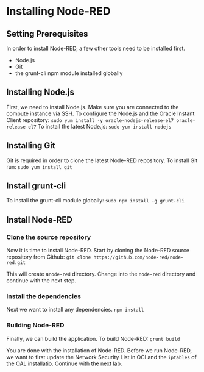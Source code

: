 # Installing Node-RED

## Setting Prerequisites

In order to install Node-RED, a few other tools need to be installed first.
* Node.js
* Git
* the grunt-cli npm module installed globally

## Installing Node.js

First, we need to install Node.js. Make sure you are connected to the compute instance via SSH. To configure the Node.js and the Oracle Instant Client repository:
`sudo yum install -y oracle-nodejs-release-el7 oracle-release-el7`
To install the latest Node.js:
`sudo yum install nodejs`

## Installing Git

Git is required in order to clone the latest Node-RED repository. To install Git run:
`sudo yum install git`

## Install grunt-cli

To install the grunt-cli module globally:
`sudo npm install -g grunt-cli`

## Install Node-RED

### Clone the source repository
Now it is time to install Node-RED. Start by cloning the Node-RED source repository from Github:
`git clone https://github.com/node-red/node-red.git`

This will create a`node-red` directory. Change into the `node-red` directory and continue with the next step.

### Install the dependencies

Next we want to install any dependencies. 
`npm install`

### Building Node-RED
Finally, we can build the application. To build Node-RED:
`grunt build`

You are done with the installation of Node-RED. Before we run Node-RED, we want to first update the Network Security List in OCI and the `iptables` of the OAL installatio. Continue with the next lab.

